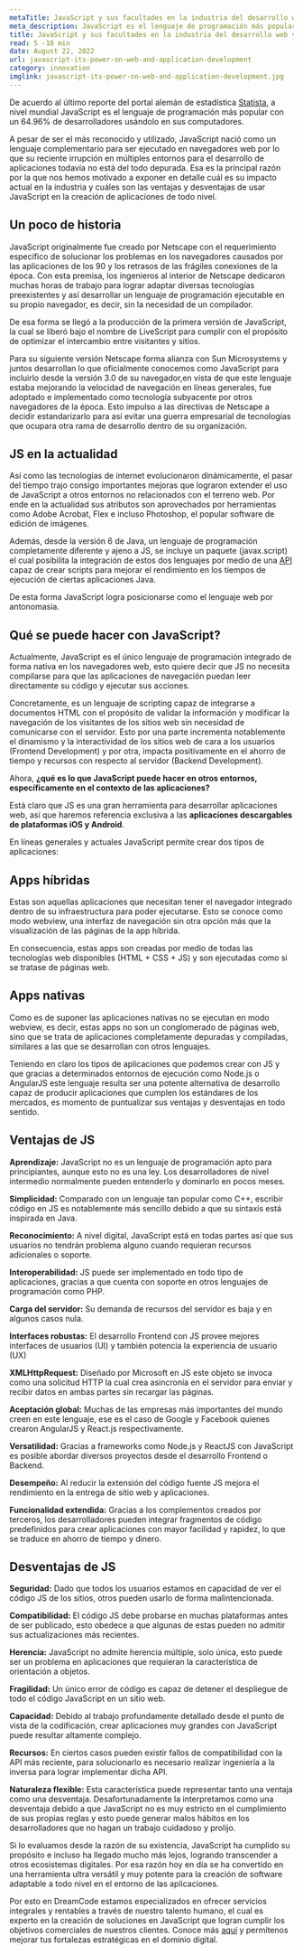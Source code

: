 ```yaml
---
metaTitle: JavaScript y sus facultades en la industria del desarrollo web y de aplicaciones
meta_description: JavaScript es el lenguaje de programación más popular entre desarrolladores web a nivel mundial el cual recientemente ha demostrado ser viable también para el desarrollo móvil.
title: JavaScript y sus facultades en la industria del desarrollo web y de aplicaciones
read: 5 -10 min
date: August 22, 2022
url: javascript-its-power-on-web-and-application-development
category: innovation
imglink: javascript-its-power-on-web-and-application-development.jpg
---
```


De acuerdo al último reporte del portal alemán de estadística [Statista](https://www.statista.com/statistics/793628/worldwide-developer-survey-most-used-languages/), a nivel mundial JavaScript es el lenguaje de programación más popular con un 64.96% de desarrolladores usándolo en sus computadores.

A pesar de ser el más reconocido y utilizado, JavaScript nació como un lenguaje complementario para ser ejecutado en navegadores web por lo que su reciente irrupción en múltiples entornos para el desarrollo de aplicaciones todavía no está del todo depurada. Esa es la principal razón por la que nos hemos motivado a exponer en detalle cuál es su impacto actual en la industria y cuáles son las ventajas y desventajas de usar JavaScript en la creación de aplicaciones de todo nivel.

## Un poco de historia

JavaScript originalmente fue creado por Netscape con el requerimiento específico de solucionar los problemas en los navegadores causados por las aplicaciones de los 90 y los retrasos de las frágiles conexiones de la época. Con esta premisa, los ingenieros al interior de Netscape dedicaron muchas horas de trabajo para lograr adaptar diversas tecnologías preexistentes y así desarrollar un lenguaje de programación ejecutable en su propio navegador, es decir, sin la necesidad de un compilador.

De esa forma se llegó a la producción de la primera versión de JavaScript, la cual se liberó bajo el nombre de LiveScript para cumplir con el propósito de optimizar el intercambio entre visitantes y sitios.

Para su siguiente versión Netscape forma alianza con Sun Microsystems y juntos desarrollan lo que oficialmente conocemos como JavaScript para incluirlo desde la versión 3.0 de su navegador,en vista de que este lenguaje estaba mejorando la velocidad de navegación en líneas generales, fue adoptado e implementado como tecnología subyacente por otros navegadores de la época. Esto impulso a las directivas de Netscape a decidir estandarizarlo para así evitar una guerra empresarial de tecnologías que ocupara otra rama de desarrollo dentro de su organización.

## JS en la actualidad

Así como las tecnologías de internet evolucionaron dinámicamente, el pasar del tiempo trajo consigo importantes mejoras que lograron extender el uso de JavaScript a otros entornos no relacionados con el terreno web. Por ende en la actualidad sus atributos son aprovechados por herramientas como Adobe Acrobat, Flex e incluso Photoshop, el popular software de edición de imágenes.

Además, desde la versión 6 de Java, un lenguaje de programación completamente diferente y ajeno a JS, se incluye un paquete (javax.script) el cual posibilita la integración de estos dos lenguajes por medio de una [API](https://www.dreamcodesoft.com/API-driven-Architecture-simplifying-software-development) capaz de crear scripts para mejorar el rendimiento en los tiempos de ejecución de ciertas aplicaciones Java.

De esta forma JavaScript logra posicionarse como el lenguaje web por antonomasia.

## Qué se puede hacer con JavaScript?

Actualmente, JavaScript es el único lenguaje de programación integrado de forma nativa en los navegadores web, esto quiere decir que JS no necesita compilarse para que las aplicaciones de navegación puedan leer directamente su código y ejecutar sus acciones.

Concretamente, es un lenguaje de scripting capaz de integrarse a documentos HTML con el propósito de validar la información y modificar la navegación de los visitantes de los sitios web sin necesidad de comunicarse con el servidor. Esto por una parte incrementa notablemente el dinamismo y la interactividad de los sitios web de cara a los usuarios (Frontend Development) y por otra, impacta positivamente en el ahorro de tiempo y recursos con respecto al servidor (Backend Development).

Ahora, **¿qué es lo que JavaScript puede hacer en otros entornos, específicamente en el contexto de las aplicaciones?**

Está claro que JS es una gran herramienta para desarrollar aplicaciones web, así que haremos referencia exclusiva a las **aplicaciones descargables de plataformas iOS y Android**.

En líneas generales y actuales JavaScript permite crear dos tipos de aplicaciones:

## Apps híbridas

Estas son aquellas aplicaciones que necesitan tener el navegador integrado dentro de su infraestructura para poder ejecutarse. Esto se conoce como modo webview, una interfaz de navegación sin otra opción más que la visualización de las páginas de la app híbrida.

En consecuencia, estas apps son creadas por medio de todas las tecnologías web disponibles (HTML + CSS + JS) y son ejecutadas como si se tratase de páginas web.

## Apps nativas

Como es de suponer las aplicaciones nativas no se ejecutan en modo webview, es decir, estas apps no son un conglomerado de páginas web, sino que se trata de aplicaciones completamente depuradas y compiladas, similares a las que se desarrollan con otros lenguajes.

Teniendo en claro los tipos de aplicaciones que podemos crear con JS y que gracias a determinados entornos de ejecución como Node.js o AngularJS este lenguaje resulta ser una potente alternativa de desarrollo capaz de producir aplicaciones que cumplen los estándares de los mercados, es momento de puntualizar sus ventajas y desventajas en todo sentido.

## Ventajas de JS

**Aprendizaje:** JavaScript no es un lenguaje de programación apto para principiantes, aunque esto no es una ley. Los desarrolladores de nivel intermedio normalmente pueden entenderlo y dominarlo en pocos meses.

**Simplicidad:** Comparado con un lenguaje tan popular como C++, escribir código en JS es notablemente más sencillo debido a que su sintaxis está inspirada en Java.

**Reconocimiento:** A nivel digital, JavaScript está en todas partes así que sus usuarios no tendrán problema alguno cuando requieran recursos adicionales o soporte.

**Interoperabilidad:** JS puede ser implementado en todo tipo de aplicaciones, gracias a que cuenta con soporte en otros lenguajes de programación como PHP.

**Carga del servidor:** Su demanda de recursos del servidor es baja y en algunos casos nula.

**Interfaces robustas:** El desarrollo Frontend con JS provee mejores interfaces de usuarios (UI) y también potencia la experiencia de usuario (UX)

**XMLHttpRequest:** Diseñado por Microsoft en JS este objeto se invoca como una solicitud HTTP la cual crea asincronía en el servidor para enviar y recibir datos en ambas partes sin recargar las páginas.

**Aceptación global:** Muchas de las empresas más importantes del mundo creen en este lenguaje, ese es el caso de Google y Facebook quienes crearon AngularJS y React.js respectivamente.

**Versatilidad:** Gracias a frameworks como Node.js y ReactJS con JavaScript es posible abordar diversos proyectos desde el desarrollo Frontend o Backend.

**Desempeño:** Al reducir la extensión del código fuente JS mejora el rendimiento en la entrega de sitio web y aplicaciones.

**Funcionalidad extendida:** Gracias a los complementos creados por terceros, los desarrolladores pueden integrar fragmentos de código predefinidos para crear aplicaciones con mayor facilidad y rapidez, lo que se traduce en ahorro de tiempo y dinero.

## Desventajas de JS

**Seguridad:** Dado que todos los usuarios estamos en capacidad de ver el código JS de los sitios, otros pueden usarlo de forma malintencionada.

**Compatibilidad:** El código JS debe probarse en muchas plataformas antes de ser publicado, esto obedece a que algunas de estas pueden no admitir sus actualizaciones más recientes.

**Herencia:** JavaScript no admite herencia múltiple, solo única, esto puede ser un problema en aplicaciones que requieran la característica de orientación a objetos.

**Fragilidad:** Un único error de código es capaz de detener el despliegue de todo el código JavaScript en un sitio web.

**Capacidad:** Debido al trabajo profundamente detallado desde el punto de vista de la codificación, crear aplicaciones muy grandes con JavaScript puede resultar altamente complejo.

**Recursos:** En ciertos casos pueden existir fallos de compatibilidad con la API más reciente, para solucionarlo es necesario realizar ingeniería a la inversa para lograr implementar dicha API.

**Naturaleza flexible:** Esta característica puede representar tanto una ventaja como una desventaja. Desafortunadamente la interpretamos como una desventaja debido a que JavaScript no es muy estricto en el cumplimiento de sus propias reglas y esto puede generar malos hábitos en los desarrolladores que no hagan un trabajo cuidadoso y prolijo.

Si lo evaluamos desde la razón de su existencia, JavaScript ha cumplido su propósito e incluso ha llegado mucho más lejos, logrando transcender a otros ecosistemas digitales. Por esa razón hoy en día se ha convertido en una herramienta ultra versátil y muy potente para la creación de software adaptable a todo nivel en el entorno de las aplicaciones.

Por esto en DreamCode estamos especializados en ofrecer servicios integrales y rentables a través de nuestro talento humano, el cual es experto en la creación de soluciones en JavaScript que logran cumplir los objetivos comerciales de nuestros clientes. Conoce más [aquí](https://www.dreamcodesoft.com/services) y permítenos mejorar tus fortalezas estratégicas en el dominio digital.
